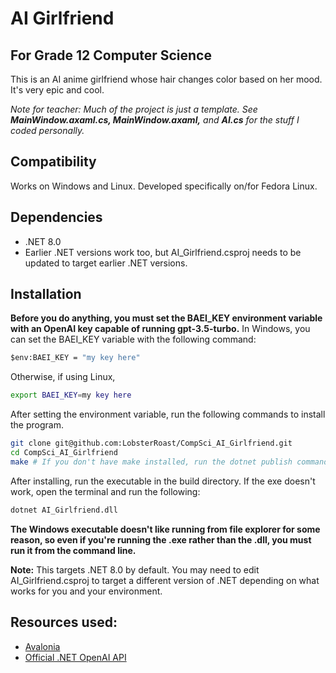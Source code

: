 # AI Girlfriend
## For Grade 12 Computer Science
This is an AI anime girlfriend whose hair changes color based on her mood. It's very epic and cool.

*Note for teacher: Much of the project is just a template. See **MainWindow.axaml.cs, MainWindow.axaml,** and **AI.cs** for the stuff I coded personally.*

## Compatibility
Works on Windows and Linux. Developed specifically on/for Fedora Linux.

## Dependencies
- .NET 8.0
-   Earlier .NET versions work too, but AI_Girlfriend.csproj needs to be updated to target earlier .NET versions.

## Installation
**Before you do anything, you must set the BAEI_KEY environment variable with an OpenAI key capable of running gpt-3.5-turbo.**
In Windows, you can set the BAEI_KEY variable with the following command:
```bat
$env:BAEI_KEY = "my key here"
```
Otherwise, if using Linux,
```bash
export BAEI_KEY=my key here
```
After setting the environment variable, run the following commands to install the program.
```bash
git clone git@github.com:LobsterRoast/CompSci_AI_Girlfriend.git
cd CompSci_AI_Girlfriend
make # If you don't have make installed, run the dotnet publish command inside the Makefile
```
After installing, run the executable in the build directory. If the exe doesn't work, open the terminal and run the following:
```bash
dotnet AI_Girlfriend.dll
```
**The Windows executable doesn't like running from file explorer for some reason, so even if you're running the .exe rather than the .dll, you must run it from the command line.**


**Note:** This targets  .NET 8.0 by default. You may need to edit AI_Girlfriend.csproj to target a different version of .NET depending on what works for you and your environment.

## Resources used:
- [Avalonia](https://avaloniaui.net/)
- [Official .NET OpenAI API](https://github.com/openai/openai-dotnet)
